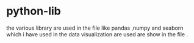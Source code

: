 # python-lib
the various library are used in the file like  pandas ,numpy and seaborn which i have used in the data visualization are used are show in the file .
